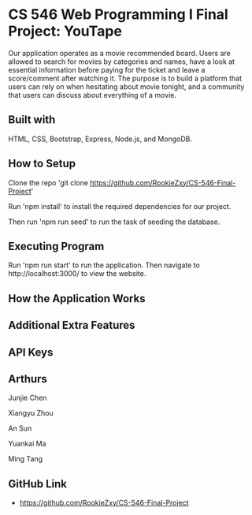 # CS 546 Web Programming I Final Project: YouTape

Our application operates as a movie recommended board. Users are allowed to search for movies by categories and names, have a look at essential information before paying for the ticket and leave a score/comment after watching it. The purpose is to build a platform that users can rely on when hesitating about movie tonight, and a community that users can discuss about everything of a movie. 

## Built with

HTML, CSS, Bootstrap, Express, Node.js, and MongoDB.

## How to Setup

Clone the repo 'git clone https://github.com/RookieZxy/CS-546-Final-Project'

Run 'npm install' to install the required dependencies for our project.

Then run 'npm run seed' to run the task of seeding the database.

## Executing Program

Run 'npm run start' to run the application. Then navigate to http://localhost:3000/ to view the website.

## How the Application Works


## Additional Extra Features


## API Keys


## Arthurs

Junjie Chen

Xiangyu Zhou

An Sun

Yuankai Ma

Ming Tang 

## GitHub Link
- https://github.com/RookieZxy/CS-546-Final-Project
